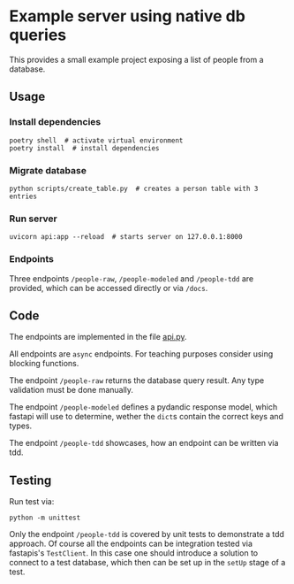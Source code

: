 # Example server using native db queries

This provides a small example project exposing a list of people from a database.

## Usage

### Install dependencies

```shell
poetry shell  # activate virtual environment
poetry install  # install dependencies
```

### Migrate database

```shell
python scripts/create_table.py  # creates a person table with 3 entries
```

### Run server

```shell
uvicorn api:app --reload  # starts server on 127.0.0.1:8000
```

### Endpoints

Three endpoints `/people-raw`, `/people-modeled` and `/people-tdd` are provided,
which can be accessed directly or via `/docs`.

## Code

The endpoints are implemented in the file [api.py](api.py).

All endpoints are `async` endpoints. For teaching purposes consider using
blocking functions.

The endpoint `/people-raw` returns the database query result. Any type
validation must be done manually.

The endpoint `/people-modeled` defines a pydandic response model, which fastapi
will use to determine, wether the `dict`s contain the correct keys and types.

The endpoint `/people-tdd` showcases, how an endpoint can be written via tdd.

## Testing

Run test via:

```shell
python -m unittest
```

Only the endpoint `/people-tdd` is covered by unit tests to demonstrate a tdd
approach. Of course all the endpoints can be integration tested via fastapis's
`TestClient`. In this case one should introduce a solution to connect to a test
database, which then can be set up in the `setUp` stage of a test.
